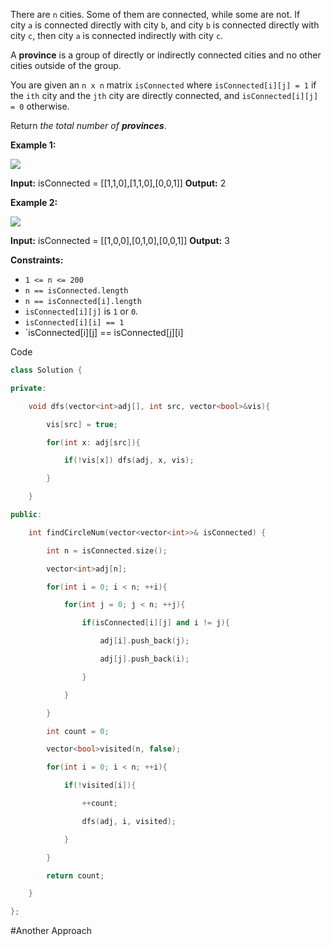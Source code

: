 There are `n` cities. Some of them are connected, while some are not. If city `a` is connected directly with city `b`, and city `b` is connected directly with city `c`, then city `a` is connected indirectly with city `c`.

A **province** is a group of directly or indirectly connected cities and no other cities outside of the group.

You are given an `n x n` matrix `isConnected` where `isConnected[i][j] = 1` if the `ith` city and the `jth` city are directly connected, and `isConnected[i][j] = 0` otherwise.

Return _the total number of **provinces**_.

**Example 1:**

![](https://assets.leetcode.com/uploads/2020/12/24/graph1.jpg)

**Input:** isConnected = [[1,1,0],[1,1,0],[0,0,1]]
**Output:** 2

**Example 2:**

![](https://assets.leetcode.com/uploads/2020/12/24/graph2.jpg)

**Input:** isConnected = [[1,0,0],[0,1,0],[0,0,1]]
**Output:** 3

**Constraints:**

-   `1 <= n <= 200`
-   `n == isConnected.length`
-   `n == isConnected[i].length`
-   `isConnected[i][j]` is `1` or `0`.
-   `isConnected[i][i] == 1`
-   `isConnected[i][j] == isConnected[j][i]

Code

```cpp
class Solution {

private:

    void dfs(vector<int>adj[], int src, vector<bool>&vis){

        vis[src] = true;

        for(int x: adj[src]){

            if(!vis[x]) dfs(adj, x, vis);

        }

    }

public:

    int findCircleNum(vector<vector<int>>& isConnected) {

        int n = isConnected.size();

        vector<int>adj[n];

        for(int i = 0; i < n; ++i){

            for(int j = 0; j < n; ++j){

                if(isConnected[i][j] and i != j){

                    adj[i].push_back(j);

                    adj[j].push_back(i);

                }

            }

        }

        int count = 0;

        vector<bool>visited(n, false);

        for(int i = 0; i < n; ++i){

            if(!visited[i]){

                ++count;

                dfs(adj, i, visited);

            }

        }

        return count;

    }

};
```


#Another Approach 